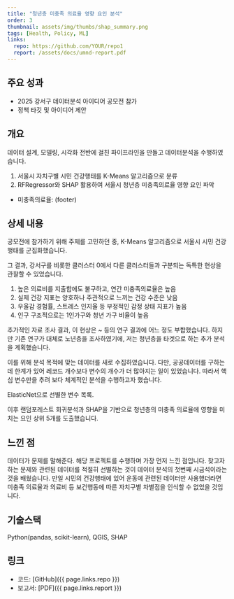 ```yaml
---
title: "청년층 미충족 의료율 영향 요인 분석"
order: 3
thumbnail: assets/img/thumbs/shap_summary.png
tags: [Health, Policy, ML]
links:
  repo: https://github.com/YOUR/repo1
  report: /assets/docs/umnd-report.pdf
---
```


## 주요 성과
- 2025 강서구 데이터분석 아이디어 공모전 참가
- 정책 타깃 및 아이디어 제안


## 개요
데이터 설계, 모델링, 시각화 전반에 걸친 파이프라인을 만들고 데이터분석을 수행하였습니다.

1. 서울시 자치구별 시민 건강행태를 K-Means 알고리즘으로 분류
2. RFRegressor와 SHAP 활용하여 서울시 청년층 미충족의료율 영향 요인 파악
* 미충족의료율: (footer)


## 상세 내용
공모전에 참가하기 위해 주제를 고민하던 중, K-Means 알고리즘으로 서울시 시민 건강행태를 군집화했습니다.

그 결과, 강서구를 비롯한 클러스터 0에서 다른 클러스터들과 구분되는 독특한 현상을 관찰할 수 있었습니다.

1. 높은 의료비를 지출함에도 불구하고, 연간 미충족의료율은 높음
2. 실제 건강 지표는 양호하나 주관적으로 느끼는 건강 수준은 낮음
3. 우울감 경험률, 스트레스 인지율 등 부정적인 감정 상태 지표가 높음
4. 인구 구조적으로는 1인가구와 청년 가구 비율이 높음

추가적인 자료 조사 결과, 이 현상은 ~ 등의 연구 결과에 어느 정도 부합했습니다.
하지만 기존 연구가 대체로 노년층을 조사하였기에, 저는 청년층을 타겟으로 하는 추가 분석을 계획했습니다.

이를 위해 분석 목적에 맞는 데이터를 새로 수집하였습니다.
다만, 공공데이터를 구하는 데 한계가 있어 레코드 개수보다 변수의 개수가 더 많아지는 일이 있었습니다.
따라서 핵심 변수만을 추려 보다 체계적인 분석을 수행하고자 했습니다.

ElasticNet으로 선별한 변수 목록.

이후 랜덤포레스트 회귀분석과 SHAP을 기반으로 청년층의 미충족 의료율에 영향을 미치는 요인 상위 5개를 도출했습니다.


## 느낀 점
데이터가 문제를 말해준다. 해당 프로젝트를 수행하며 가장 먼저 느낀 점입니다.
찾고자 하는 문제와 관련된 데이터를 적절히 선별하는 것이 데이터 분석의 첫번째 시금석이라는 것을 배웠습니다.
만일 시민의 건강행태에 있어 운동에 관련된 데이터만 사용했더라면 미충족 의료율과 의료비 등 보건행동에 따른 자치구별 차별점을 인식할 수 없었을 것입니다.


## 기술스택
Python(pandas, scikit-learn), QGIS, SHAP


## 링크
- 코드: [GitHub]({{ page.links.repo }})
- 보고서: [PDF]({{ page.links.report }})
